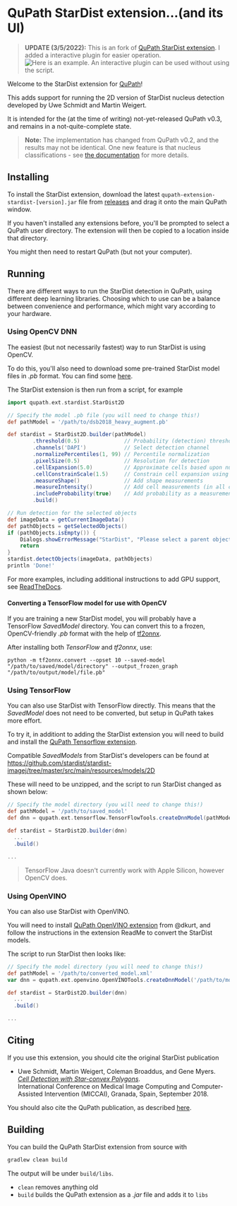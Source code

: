 # QuPath StarDist extension...(and its UI)

> **UPDATE (3/5/2022):** This is an fork of [QuPath StarDist extension](https://github.com/qupath/qupath-extension-stardist). I added a interactive plugin for easier operation.
> ![Here is an example. An interactive plugin can be used without using the script.](https://github.com/huangch/qupath-extension-stardist/ui_example.png?raw=true)

Welcome to the StarDist extension for [QuPath](http://qupath.github.io)!

This adds support for running the 2D version of StarDist nucleus detection developed by Uwe Schmidt and Martin Weigert.

It is intended for the (at the time of writing) not-yet-released QuPath v0.3, and remains in a not-quite-complete state.

> **Note:** The implementation has changed from QuPath v0.2, and the results may not be identical.
> One new feature is that nucleus classifications - see [the documentation](https://qupath.readthedocs.io/en/stable/docs/advanced/stardist.html) for more details.

## Installing

To install the StarDist extension, download the latest `qupath-extension-stardist-[version].jar` file from [releases](https://github.com/qupath/qupath-extension-stardist/releases) and drag it onto the main QuPath window.

If you haven't installed any extensions before, you'll be prompted to select a QuPath user directory.
The extension will then be copied to a location inside that directory.

You might then need to restart QuPath (but not your computer).


## Running

There are different ways to run the StarDist detection in QuPath, using different deep learning libraries.
Choosing which to use can be a balance between convenience and performance, which might vary according to your hardware.

### Using OpenCV DNN

The easiest (but not necessarily fastest) way to run StarDist is using OpenCV.

To do this, you'll also need to download some pre-trained StarDist model files in *.pb* format.
You can find some [here](https://github.com/qupath/models/tree/main/stardist).

The StarDist extension is then run from a script, for example

```groovy
import qupath.ext.stardist.StarDist2D

// Specify the model .pb file (you will need to change this!)
def pathModel = '/path/to/dsb2018_heavy_augment.pb'

def stardist = StarDist2D.builder(pathModel)
        .threshold(0.5)              // Probability (detection) threshold
        .channels('DAPI')            // Select detection channel
        .normalizePercentiles(1, 99) // Percentile normalization
        .pixelSize(0.5)              // Resolution for detection
        .cellExpansion(5.0)          // Approximate cells based upon nucleus expansion
        .cellConstrainScale(1.5)     // Constrain cell expansion using nucleus size
        .measureShape()              // Add shape measurements
        .measureIntensity()          // Add cell measurements (in all compartments)
        .includeProbability(true)    // Add probability as a measurement (enables later filtering)
        .build()

// Run detection for the selected objects
def imageData = getCurrentImageData()
def pathObjects = getSelectedObjects()
if (pathObjects.isEmpty()) {
    Dialogs.showErrorMessage("StarDist", "Please select a parent object!")
    return
}
stardist.detectObjects(imageData, pathObjects)
println 'Done!'
```

For more examples, including additional instructions to add GPU support, see [ReadTheDocs](https://qupath.readthedocs.io/en/stable/docs/advanced/stardist.html).

#### Converting a TensorFlow model for use with OpenCV

If you are training a new StarDist model, you will probably have a TensorFlow *SavedModel* directory.
You can convert this to a frozen, OpenCV-friendly *.pb* format with the help of [tf2onnx](https://github.com/onnx/tensorflow-onnx).

After installing both *TensorFlow* and *tf2onnx*, use:

```
python -m tf2onnx.convert --opset 10 --saved-model "/path/to/saved/model/directory" --output_frozen_graph "/path/to/output/model/file.pb"
```


### Using TensorFlow

You can also use StarDist with TensorFlow directly.
This means that the *SavedModel* does not need to be converted, but setup in QuPath takes more effort.

To try it, in additiont to adding the StarDist extension you will need to build and install the [QuPath Tensorflow extension](https://github.com/qupath/qupath-extension-tensorflow).

Compatible *SavedModels* from StarDist's developers can be found at https://github.com/stardist/stardist-imagej/tree/master/src/main/resources/models/2D

These will need to be unzipped, and the script to run StarDist changed as shown below:
```groovy
// Specify the model directory (you will need to change this!)
def pathModel = '/path/to/saved_model'
def dnn = qupath.ext.tensorflow.TensorFlowTools.createDnnModel(pathModel)

def stardist = StarDist2D.builder(dnn)
  ...
  .build()

...
```

> TensorFlow Java doesn't currently work with Apple Silicon, however OpenCV does.


### Using OpenVINO

You can also use StarDist with OpenVINO.

You will need to install [QuPath OpenVINO extension](https://github.com/dkurt/qupath-extension-openvino) from @dkurt, and follow the instructions in the extension ReadMe to convert the StarDist models.

The script to run StarDist then looks like:

```groovy
// Specify the model directory (you will need to change this!)
def pathModel = '/path/to/converted_model.xml'
var dnn = qupath.ext.openvino.OpenVINOTools.createDnnModel('/path/to/model.xml')

def stardist = StarDist2D.builder(dnn)
  ...
  .build()

...
```


## Citing

If you use this extension, you should cite the original StarDist publication

- Uwe Schmidt, Martin Weigert, Coleman Broaddus, and Gene Myers.  
[*Cell Detection with Star-convex Polygons*](https://arxiv.org/abs/1806.03535).  
International Conference on Medical Image Computing and Computer-Assisted Intervention (MICCAI), Granada, Spain, September 2018.

You should also cite the QuPath publication, as described [here](https://qupath.readthedocs.io/en/stable/docs/intro/citing.html).


## Building

You can build the QuPath StarDist extension from source with

```bash
gradlew clean build
```

The output will be under `build/libs`.

* `clean` removes anything old
* `build` builds the QuPath extension as a *.jar* file and adds it to `libs`
